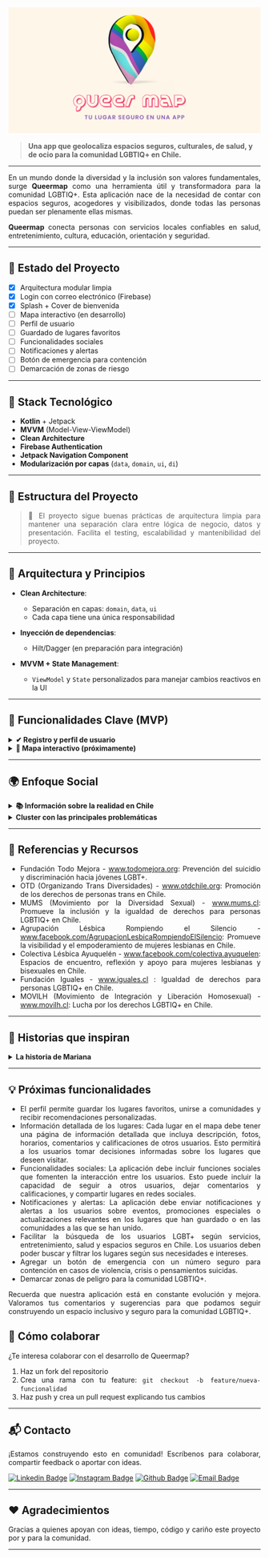 ![Queermap Banner](Queermapbanner.png)


> **Una app que geolocaliza espacios seguros, culturales, de salud, y de ocio para la comunidad LGBTIQ+ en Chile.**

---

<div align="justify">

En un mundo donde la diversidad y la inclusión son valores fundamentales, surge **Queermap** como una herramienta útil y transformadora para la comunidad LGBTIQ+. Esta aplicación nace de la necesidad de contar con espacios seguros, acogedores y visibilizados, donde todas las personas puedan ser plenamente ellas mismas.

**Queermap** conecta personas con servicios locales confiables en salud, entretenimiento, cultura, educación, orientación y seguridad.

---

## 🚀 Estado del Proyecto

- [x] Arquitectura modular limpia
- [x] Login con correo electrónico (Firebase)
- [x] Splash + Cover de bienvenida
- [ ] Mapa interactivo (en desarrollo)
- [ ] Perfil de usuario
- [ ] Guardado de lugares favoritos
- [ ] Funcionalidades sociales
- [ ] Notificaciones y alertas
- [ ] Botón de emergencia para contención
- [ ] Demarcación de zonas de riesgo

---

## 🧠 Stack Tecnológico

- **Kotlin** + Jetpack
- **MVVM** (Model-View-ViewModel)
- **Clean Architecture**
- **Firebase Authentication**
- **Jetpack Navigation Component**
- **Modularización por capas** (`data`, `domain`, `ui`, `di`)

---

## 📁 Estructura del Proyecto

> 🔹 El proyecto sigue buenas prácticas de arquitectura limpia para mantener una separación clara entre lógica de negocio, datos y presentación. Facilita el testing, escalabilidad y mantenibilidad del proyecto.

---

## 🧩 Arquitectura y Principios

- **Clean Architecture**:
    - Separación en capas: `domain`, `data`, `ui`
    - Cada capa tiene una única responsabilidad

- **Inyección de dependencias**:
    - Hilt/Dagger (en preparación para integración)

- **MVVM + State Management**:
    - `ViewModel` y `State` personalizados para manejar cambios reactivos en la UI

---
## 📌 Funcionalidades Clave (MVP)

<details>
<summary><b>✔ Registro y perfil de usuario</b></summary>
Los usuarios pueden registrarse mediante correo electrónico y crear su perfil inicial usando Firebase Authentication.
</details>

<details>
<summary><b>📍 Mapa interactivo (próximamente)</b></summary>
El corazón de la aplicación será un mapa donde las personas podrán ubicar y compartir espacios seguros y relevantes para la comunidad LGBTIQ+.
</details>

---

## 🌍 Enfoque Social

<details>
<summary><b>📚 Información sobre la realidad en Chile</b></summary>

Aunque Chile ha avanzado en leyes de igualdad, persisten desafíos como los crímenes de odio, discriminación laboral y exclusión social. Queermap busca combatir estas barreras desde la tecnología, visibilizando lugares seguros, iniciativas comunitarias y recursos críticos para el bienestar.

</details>

<details>  
<summary><b>Cluster con las principales problemáticas</b></summary>
<br>

![cluster](clustermap.png)

</details>

---

## 🧪 Referencias y Recursos

  - Fundación Todo Mejora - www.todomejora.org: Prevención del suicidio y discriminación hacia jóvenes LGBT+.
  - OTD (Organizando Trans Diversidades) - www.otdchile.org: Promoción de los derechos de personas trans en Chile.
  - MUMS (Movimiento por la Diversidad Sexual) - www.mums.cl: Promueve la inclusión y la igualdad de derechos para personas LGBTIQ+ en Chile.
  - Agrupación Lésbica Rompiendo el Silencio - www.facebook.com/AgrupacionLesbicaRompiendoElSilencio: Promueve la visibilidad y el empoderamiento de mujeres lesbianas en Chile.
  - Colectiva Lésbica Ayuquelén - www.facebook.com/colectiva.ayuquelen: Espacios de encuentro, reflexión y apoyo para mujeres lesbianas y bisexuales en Chile.
  - Fundación Iguales - www.iguales.cl : Igualdad de derechos para personas LGBTIQ+ en Chile.
  - MOVILH (Movimiento de Integración y Liberación Homosexual) - www.movilh.cl: Lucha por los derechos LGBTIQ+ en Chile.

---

## 📖 Historias que inspiran

<details>
<summary><b>La historia de Mariana</b></summary>

En un rincón de Viña del Mar, una joven lesbiana llamada Mariana buscaba desesperadamente un espacio seguro donde poder ser ella misma, expresar su amor y conectar con otros individuos que compartieran su realidad. Pero se encontró con un muro de discriminación y desconocimiento. Fue entonces cuando descubrió Queermap, un mapa digital que prometía una experiencia transformadora.
Con solo un toque en su pantalla, Mariana se adentró en un mundo de colores vibrantes que reflejaban su identidad y respetaban la diversidad. Encontró una amplia gama de servicios, desde entretenimiento hasta salud y orientación, todo diseñado específicamente para satisfacer las necesidades de la comunidad LGBT+.

Pero Queermap no solo se trataba de encontrar lugares y servicios, sino también de enfrentar desafíos más profundos. La aplicación estaba comprometida con la prevención del suicidio en la comunidad LGBT+ y ofrecía recursos y enlaces a organizaciones que brindaban apoyo y ayuda en momentos difíciles.

Mariana encontró una comunidad que la apoyaba en su viaje personal y juntos desafiaron la discriminación, luchando por la igualdad de derechos. La aplicación se convirtió en un faro de esperanza y en un catalizador para el cambio social, abriendo puertas y corazones en un camino hacia un futuro más inclusivo y respetuoso.

</details>

---

## 💡 Próximas funcionalidades

  - El perfil permite guardar los lugares favoritos, unirse a comunidades y recibir recomendaciones personalizadas.
  - Información detallada de los lugares: Cada lugar en el mapa debe tener una página de información detallada que incluya descripción, fotos, horarios, comentarios y calificaciones de otros usuarios. Esto permitirá a los usuarios tomar decisiones informadas sobre los lugares que deseen visitar.
  - Funcionalidades sociales: La aplicación debe incluir funciones sociales que fomenten la interacción entre los usuarios. Esto puede incluir la capacidad de seguir a otros usuarios, dejar comentarios y calificaciones, y compartir lugares en redes sociales.
  - Notificaciones y alertas: La aplicación debe enviar notificaciones y alertas a los usuarios sobre eventos, promociones especiales o actualizaciones relevantes en los lugares que han guardado o en las comunidades a las que se han unido.
  - Facilitar la búsqueda de los usuarios LGBT+ según servicios, entretenimiento, salud y espacios seguros en Chile. Los usuarios deben poder buscar y filtrar los lugares según sus necesidades e intereses.
  - Agregar un botón de emergencia con un número seguro para contención en casos de violencia, crisis o pensamientos suicidas.
  - Demarcar zonas de peligro para la comunidad LGBTIQ+.

Recuerda que nuestra aplicación está en constante evolución y mejora. Valoramos tus comentarios y sugerencias para que podamos seguir construyendo un espacio inclusivo y seguro para la comunidad LGBTIQ+.


## 🧪 Cómo colaborar

¿Te interesa colaborar con el desarrollo de Queermap?

1. Haz un fork del repositorio
2. Crea una rama con tu feature: `git checkout -b feature/nueva-funcionalidad`
3. Haz push y crea un pull request explicando tus cambios

---

## 📬 Contacto

¡Estamos construyendo esto en comunidad! Escríbenos para colaborar, compartir feedback o aportar con ideas.

[![Linkedin Badge](https://img.shields.io/badge/-javimutis-blue?style=flat-square&logo=Linkedin&logoColor=white&link=https://www.linkedin.com/in/javimutis/)](https://www.linkedin.com/in/javimutis/)
[![Instagram Badge](https://img.shields.io/badge/-javi.mutis-E4405F?style=flat-square&labelColor=E4405F&logo=instagram&logoColor=white&link=https://www.instagram.com/javi.mutis/)](https://www.instagram.com/javi.mutis/)
[![Github Badge](https://img.shields.io/badge/-javimutis-black?style=flat-square&logo=github&logoColor=white&link=https://github.com/javimutis)](https://github.com/javimutis)
[![Email Badge](https://img.shields.io/badge/-javimutisdev%40gmail.com-red?style=flat-square&logo=gmail&logoColor=white&link=mailto:javimutisdev%40gmail.com)](mailto:javimutisdev@gmail.com)

---

## ❤️ Agradecimientos

Gracias a quienes apoyan con ideas, tiempo, código y cariño este proyecto por y para la comunidad.

---

</div>